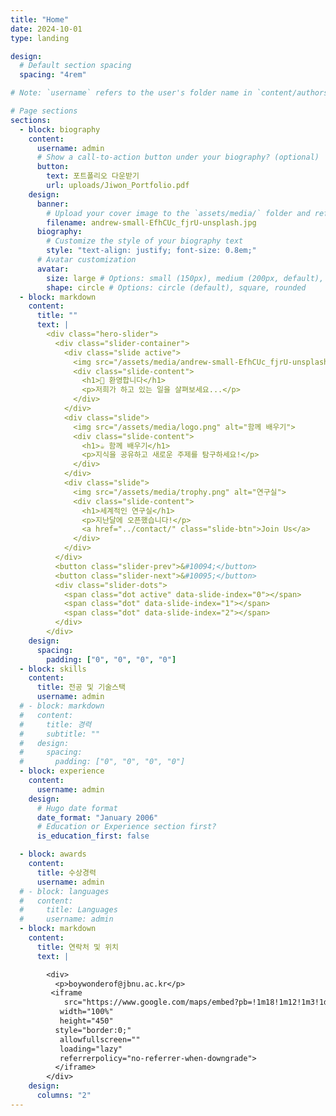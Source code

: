 ```yaml
---
title: "Home"
date: 2024-10-01
type: landing

design:
  # Default section spacing
  spacing: "4rem"

# Note: `username` refers to the user's folder name in `content/authors/`

# Page sections
sections:
  - block: biography
    content:
      username: admin
      # Show a call-to-action button under your biography? (optional)
      button:
        text: 포트폴리오 다운받기
        url: uploads/Jiwon_Portfolio.pdf
    design:
      banner:
        # Upload your cover image to the `assets/media/` folder and reference it here
        filename: andrew-small-EfhCUc_fjrU-unsplash.jpg
      biography:
        # Customize the style of your biography text
        style: "text-align: justify; font-size: 0.8em;"
      # Avatar customization
      avatar:
        size: large # Options: small (150px), medium (200px, default), large (320px), xl (400px), xxl (500px)
        shape: circle # Options: circle (default), square, rounded
  - block: markdown
    content:
      title: ""
      text: |
        <div class="hero-slider">
          <div class="slider-container">
            <div class="slide active">
              <img src="/assets/media/andrew-small-EfhCUc_fjrU-unsplash.jpg" alt="환영합니다">
              <div class="slide-content">
                <h1>👋 환영합니다</h1>
                <p>저희가 하고 있는 일을 살펴보세요...</p>
              </div>
            </div>
            <div class="slide">
              <img src="/assets/media/logo.png" alt="함께 배우기">
              <div class="slide-content">
                <h1>☕️ 함께 배우기</h1>
                <p>지식을 공유하고 새로운 주제를 탐구하세요!</p>
              </div>
            </div>
            <div class="slide">
              <img src="/assets/media/trophy.png" alt="연구실">
              <div class="slide-content">
                <h1>세계적인 연구실</h1>
                <p>지난달에 오픈했습니다!</p>
                <a href="../contact/" class="slide-btn">Join Us</a>
              </div>
            </div>
          </div>
          <button class="slider-prev">&#10094;</button>
          <button class="slider-next">&#10095;</button>
          <div class="slider-dots">
            <span class="dot active" data-slide-index="0"></span>
            <span class="dot" data-slide-index="1"></span>
            <span class="dot" data-slide-index="2"></span>
          </div>
        </div>
    design:
      spacing:
        padding: ["0", "0", "0", "0"]
  - block: skills
    content:
      title: 전공 및 기술스택
      username: admin
  # - block: markdown
  #   content:
  #     title: 경력
  #     subtitle: ""
  #   design:
  #     spacing:
  #       padding: ["0", "0", "0", "0"]
  - block: experience
    content:
      username: admin
    design:
      # Hugo date format
      date_format: "January 2006"
      # Education or Experience section first?
      is_education_first: false

  - block: awards
    content:
      title: 수상경력
      username: admin
  # - block: languages
  #   content:
  #     title: Languages
  #     username: admin
  - block: markdown
    content:
      title: 연락처 및 위치
      text: |

        <div>
          <p>boywonderof@jbnu.ac.kr</p>
         <iframe
            src="https://www.google.com/maps/embed?pb=!1m18!1m12!1m3!1d3234.1219545114177!2d127.13304212555703!3d35.846013044096786!2m3!1f0!2f0!3f0!3m2!1i1024!2i768!4f13.1!3m3!1m2!1s0x35702330dc920b9d%3A0x1d0d425396006646!2z7KCE67aB64yA7ZWZ6rWQIOqzteqzvOuMgO2VmSA37Zi46rSA!5e0!3m2!1sko!2skr!4v1760381832335!5m2!1sko!2skr"
           width="100%"
           height="450"
          style="border:0;"
           allowfullscreen=""
           loading="lazy"
           referrerpolicy="no-referrer-when-downgrade">
          </iframe>
        </div>
    design:
      columns: "2"
---
```

